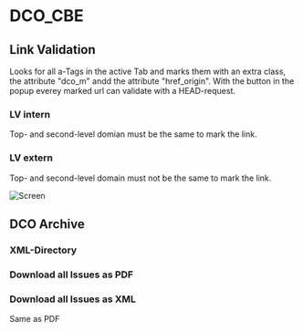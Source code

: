 # DCO_CBE

## Link Validation
Looks for all a-Tags in the active Tab and marks them with an extra class, the attribute "dco_m" andd the attribute "href_origin". With the button in the popup everey marked url can validate with a HEAD-request. 

### LV intern
Top- and second-level domian must be the same to mark the link.

### LV extern
Top- and second-level domain must not be the same to mark the link.

![Screen](https://user-images.githubusercontent.com/7902297/87126693-f3388900-c28c-11ea-9768-99c58614ba1d.jpg)

## DCO Archive

### XML-Directory

### Download all Issues as PDF


### Download all Issues as XML
Same as PDF 



